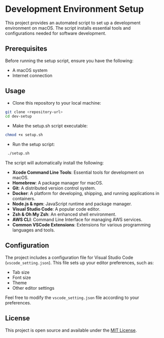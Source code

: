 # Development Environment Setup

This project provides an automated script to set up a development environment on macOS. The script installs essential tools and configurations needed for software development.

## Prerequisites

Before running the setup script, ensure you have the following:

- A macOS system
- Internet connection

## Usage

- Clone this repository to your local machine:

```bash
git clone <repository-url>
cd dev-setup
```

- Make the setup.sh script executable:

```bash
chmod +x setup.sh
```

- Run the setup script:

```bash
 ./setup.sh
```

The script will automatically install the following:

- **Xcode Command Line Tools**: Essential tools for development on macOS.
- **Homebrew**: A package manager for macOS.
- **Git**: A distributed version control system.
- **Docker**: A platform for developing, shipping, and running applications in containers.
- **Node.js & npm**: JavaScript runtime and package manager.
- **Visual Studio Code**: A popular code editor.
- **Zsh & Oh My Zsh**: An enhanced shell environment.
- **AWS CLI**: Command Line Interface for managing AWS services.
- **Common VSCode Extensions**: Extensions for various programming languages and tools.

## Configuration

The project includes a configuration file for Visual Studio Code (`vscode_setting.json`). This file sets up your editor preferences, such as:

- Tab size
- Font size
- Theme
- Other editor settings

Feel free to modify the `vscode_setting.json` file according to your preferences.

## License

This project is open source and available under the [MIT License](LICENSE).

```

```
